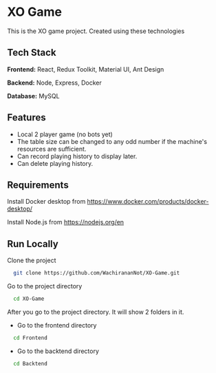 
# XO Game

This is the XO game project. Created using these technologies



## Tech Stack

**Frontend:** React, Redux Toolkit, Material UI, Ant Design

**Backend:** Node, Express, Docker

**Database:** MySQL


## Features

- Local 2 player game (no bots yet)
- The table size can be changed to any odd number if the machine's resources are sufficient.
- Can record playing history to display later.
- Can delete playing history.


## Requirements

Install Docker desktop from https://www.docker.com/products/docker-desktop/

Install Node.js from https://nodejs.org/en
    
## Run Locally

Clone the project

```bash
  git clone https://github.com/WachirananNot/XO-Game.git
```

Go to the project directory

```bash
  cd XO-Game
```
After you go to the project directory. It will show 2 folders in it.

- Go to the frontend directory

```bash
  cd Frontend
```

- Go to the backtend directory

```bash
  cd Backtend
```



